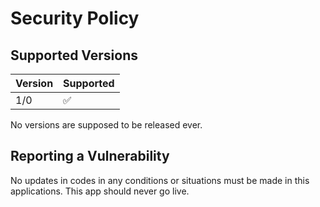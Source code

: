 # Security Policy

## Supported Versions

| Version | Supported          |
| ------- | ------------------ |
| 1/0   | :white_check_mark: |

No versions are supposed to be released ever.

## Reporting a Vulnerability

No updates in codes in any conditions or situations must be made in this applications.
This app should never go live.
